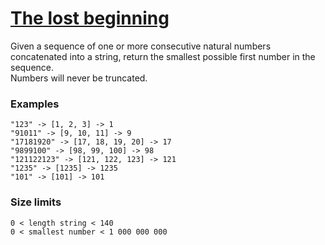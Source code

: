 # [The lost beginning](https://www.codewars.com/kata/the-lost-beginning "https://www.codewars.com/kata/659af96994b858db10e1675f")

Given a sequence of one or more consecutive natural numbers concatenated into a string, return the smallest possible
first number in the sequence.  
Numbers will never be truncated.

### Examples

```
"123" -> [1, 2, 3] -> 1
"91011" -> [9, 10, 11] -> 9
"17181920" -> [17, 18, 19, 20] -> 17
"9899100" -> [98, 99, 100] -> 98
"121122123" -> [121, 122, 123] -> 121
"1235" -> [1235] -> 1235
"101" -> [101] -> 101
```

### Size limits

```
0 < length string < 140
0 < smallest number < 1 000 000 000
```